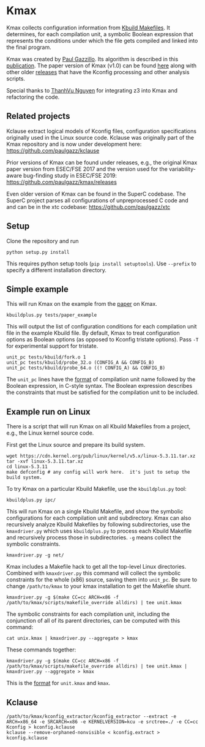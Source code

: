 # Kmax

Kmax collects configuration information from [Kbuild Makefiles](https://www.kernel.org/doc/html/latest/kbuild/makefiles.html).  It determines, for each compilation unit, a symbolic Boolean expression that represents the conditions under which the file gets compiled and linked into the final program.

Kmax was created by [Paul Gazzillo](https://paulgazzillo.com).  Its algorithm is described in this [publication](https://paulgazzillo.com/papers/esecfse17.pdf).  The paper version of Kmax (v1.0) can be found [here](https://github.com/paulgazz/kmax/releases/tag/v1.0) along with other older [releases](https://github.com/paulgazz/kmax/releases) that have the Kconfig processing and other analysis scripts.

Special thanks to [ThanhVu Nguyen](https://cse.unl.edu/~tnguyen/) for integrating z3 into Kmax and refactoring the code.

## Related projects

Kclause extract logical models of Kconfig files, configuration specifications originally used in the Linux source code.  Kclause was originally part of the Kmax repository and is now under development here: <https://github.com/paulgazz/kclause>

Prior versions of Kmax can be found under releases, e.g., the original Kmax paper version from ESEC/FSE 2017 and the version used for the variability-aware bug-finding study in ESEC/FSE 2019: <https://github.com/paulgazz/kmax/releases>

Even older version of Kmax can be found in the SuperC codebase.  The SuperC project parses all configurations of unpreprocessed C code and and can be in the xtc codebase: <https://github.com/paulgazz/xtc>

## Setup

Clone the repository and run

    python setup.py install

This requires python setup tools (`pip install setuptools`).  Use
`--prefix` to specify a different installation directory.

## Simple example

This will run Kmax on the example from the
[paper](https://paulgazzillo.com/papers/esecfse17.pdf) on Kmax.

    kbuildplus.py tests/paper_example

This will output the list of configuration conditions for each compilation unit file in the example Kbuild file.  By default, Kmax to treat configuration options as Boolean options (as opposed to Kconfig tristate options).  Pass `-T` for experimental support for tristate.

    unit_pc tests/kbuild/fork.o 1
    unit_pc tests/kbuild/probe_32.o (CONFIG_A && CONFIG_B)
    unit_pc tests/kbuild/probe_64.o ((! CONFIG_A) && CONFIG_B)

The `unit_pc` lines have the [format](docs/unit_pc.md) of compilation unit name followed by the Boolean expression, in C-style syntax.  The Boolean expression describes the constraints that must be satisfied for the compilation unit to be included.

## Example run on Linux

There is a script that will run Kmax on all Kbuild Makefiles from a project, e.g., the Linux kernel source code.

First get the Linux source and prepare its build system.

    wget https://cdn.kernel.org/pub/linux/kernel/v5.x/linux-5.3.11.tar.xz
    tar -xvf linux-5.3.11.tar.xz
    cd linux-5.3.11
    make defconfig # any config will work here.  it's just to setup the build system.

To try Kmax on a particular Kbuild Makefile, use the `kbuildplus.py` tool:

    kbuildplus.py ipc/
    
This will run Kmax on a single Kbuild Makefile, and show the symbolic configurations for each compilation unit and subdirectory.  Kmax can also recursively analyze Kbuild Makefiles by following subdirectories, use the `kmaxdriver.py` which uses `kbuildplus.py` to process each Kbuild Makefile and recursively process those in subdirectories.  `-g` means collect the symbolic constraints.

    kmaxdriver.py -g net/
    
Kmax includes a Makefile hack to get all the top-level Linux directories.  Combined with `kmaxdriver.py` this command will collect the symbolic constraints for the whole (x86) source, saving them into `unit_pc`.  Be sure to change `/path/to/kmax` to your kmax installation to get the Makefile shunt.

    kmaxdriver.py -g $(make CC=cc ARCH=x86 -f /path/to/kmax/scripts/makefile_override alldirs) | tee unit.kmax

The symbolic constraints for each compilation unit, including the conjunction of all of its parent directories, can be computed with this command:

    cat unix.kmax | kmaxdriver.py --aggregate > kmax
    
These commands together:

    kmaxdriver.py -g $(make CC=cc ARCH=x86 -f /path/to/kmax/scripts/makefile_override alldirs) | tee unit.kmax | kmaxdriver.py --aggregate > kmax

This is the [format](docs/unit_pc.md) for `unit.kmax` and `kmax`.

## Kclause

    /path/to/kmax/kconfig_extractor/kconfig_extractor --extract -e ARCH=x86_64 -e SRCARCH=x86 -e KERNELVERSION=kcu -e srctree=./ -e CC=cc Kconfig > kconfig.kclause
    kclause --remove-orphaned-nonvisible < kconfig.extract > kconfig.kclause
